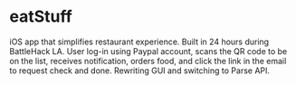 # eatStuff
iOS app that simplifies restaurant experience. Built in 24 hours during BattleHack LA. User log-in using Paypal account, scans the QR code to be on the list, receives notification, orders food, and click the link in the email to request check and done. Rewriting GUI and switching to Parse API.
